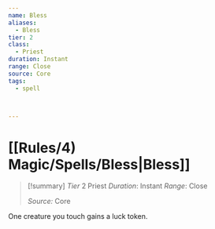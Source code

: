 ```yaml
---
name: Bless
aliases:
  - Bless
tier: 2
class:
  - Priest
duration: Instant
range: Close
source: Core
tags:
  - spell



---
```

# [[Rules/4) Magic/Spells/Bless|Bless]]

>[!summary]
> *Tier* 2
> Priest
> *Duration*: Instant
> *Range*: Close
> 
> *Source:* Core

One creature you touch gains a luck token.


